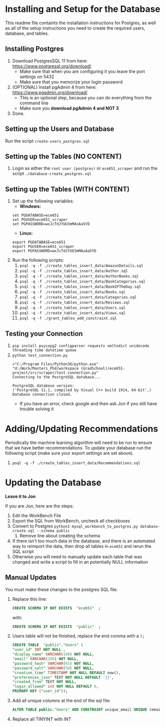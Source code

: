 Installing and Setup for the Database
=====================================

This readme file containts the installation instructions for Postgres, 
as well as all of the setup instructions you need to create the required users, database, and tables.


Installing Postgres
-------------------
1. Download PostgresSQL 11 from here: https://www.postgresql.org/download/
    * Make sure that when you are configuring it you leave the port settings on 5432
    * Make sure that you memorize your login password
1. (OPTIONAL) Install pgAdmin 4 from here: https://www.pgadmin.org/download/
    * This is an optional step, because you can do everything from the command line
    * Make sure you **download pgAdmin 4 and NOT 3**
1. Done.


Setting up the Users and Database
---------------------------------
Run the script `create-users_postgres.sql`

Setting up the Tables (NO CONTENT)
---------------------
1. Login as either the `root user (postgres)` or `ece651_scraper` and run the script `./database-create_postgres.sql`

Setting up the Tables (WITH CONTENT)
---------------------
1. Set up the following variables:
    * **Windows:**
    ```
    set PGDATABASE=ece651
    set PGUSER=ece651_scraper
    set PGPASSWORD=wxJcTdJYUU3mMAsAa5YD
    ```
    * **Linux:**
    ```
    export PGDATABASE=ece651
    export PGUSER=ece651_scraper
    export PGPASSWORD=wxJcTdJYUU3mMAsAa5YD
    ```
1. Run the following scripts:
    1. `psql -q -f ./create_tables_insert_data/AmazonDetails.sql`
    1. `psql -q -f ./create_tables_insert_data/Author.sql`
    1. `psql -q -f ./create_tables_insert_data/AuthorBooks.sql`
    1. `psql -q -f ./create_tables_insert_data/BookCategories.sql`
    1. `psql -q -f ./create_tables_insert_data/BookOfTheDay.sql`
    1. `psql -q -f ./create_tables_insert_data/Books.sql`
    1. `psql -q -f ./create_tables_insert_data/Categories.sql`
    1. `psql -q -f ./create_tables_insert_data/Reviews.sql`
    1. `psql -q -f ./create_tables_insert_data/Users.sql`
    1. `psql -q -f ./create_tables_insert_data/Views.sql`
    1. `psql -q -f ./grant_tables_add_constraint.sql`

Testing your Connection
-----------------------
1. `pip install psycopg2 configparser requests xmltodict unidecode threading time datetime queue`
1. `python test_connection.py`
    ```
    >"C:/Program Files/Python36/python.exe" "d:/Work/Masters_Phd/workspace (GradSchool)/ece651-project/src/scraper/test_connection.py"
    Connecting to the PostgreSQL database...

    PostgreSQL database version:
    ('PostgreSQL 11.1, compiled by Visual C++ build 1914, 64-bit',)
    Database connection closed.
    ```
    * If you have an error, check google and then ask Jon if you still have trouble solving it


Adding/Updating Recommendations
===============================
Periodically the machine learning algorithm will need to be run to ensure that we have better recommendations.
To update your database run the following script (make sure your export settings are set above).

1. `psql -q -f ./create_tables_insert_data/Recommendations.sql`

Updating the Database
=====================
**Leave it to Jon**

If you are Jon, here are the steps:
1. Edit the WorkBench File
1. Export the SQL from WorkBench, uncheck all checkboxes
1. Convert to Postgres `python3 mysql_workbench_to_postgres.py database-create.sql --schema public`
    1. Remove line about creating the schema
1. If there isn't too much data in the database, and there is an automated way to reimport the data, then drop all tables in `ece651` and rerun the SQL script
1. Otherwise you will need to manually update each table that was changed and write a script to fill in an potentially NULL information

Manual Updates
--------------
You must make these changes to the postgres SQL file:
1. Replace this line:
    ```sql
    CREATE SCHEMA IF NOT EXISTS  "ece651"  ;
    ```
    with:
    ```sql
    CREATE SCHEMA IF NOT EXISTS  "public"  ;
    ```
1. Users table will not be finished, replace the end comma with a `);`
    ```sql
    CREATE TABLE  "public"."Users" (
    "user_id" INT NOT NULL ,
    "display_name" VARCHAR(100) NOT NULL,
    "email" VARCHAR(200) NOT NULL,
    "password_hash" VARCHAR(65) NOT NULL,
    "password_salt" VARCHAR(50) NOT NULL,
    "creation_time" TIMESTAMP NOT NULL DEFAULT now(),
    "preferences_json" TEXT NOT NULL DEFAULT '{}',
    "created_from" TEXT NOT NULL,
    "login_allowed" int NOT NULL DEFAULT 0,
    PRIMARY KEY ("user_id"));
    ```
1. Add all unique columns at the end of the sql file: 
    ```sql
    ALTER TABLE public."Users" ADD CONSTRAINT unique_email UNIQUE (email);
    ```
1. Replace all TINYINT with INT